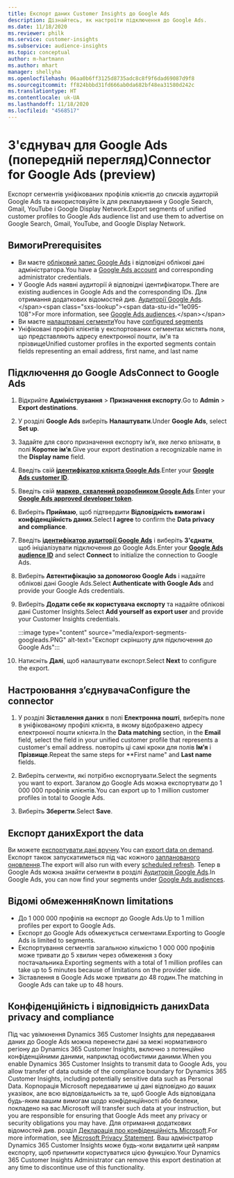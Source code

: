 ```yaml
---
title: Експорт даних Customer Insights до Google Ads
description: Дізнайтесь, як настроїти підключення до Google Ads.
ms.date: 11/18/2020
ms.reviewer: philk
ms.service: customer-insights
ms.subservice: audience-insights
ms.topic: conceptual
author: m-hartmann
ms.author: mhart
manager: shellyha
ms.openlocfilehash: 06aa0b6ff3125d8735adc8c8f9f6dad69087d9f8
ms.sourcegitcommit: ff824bbbd31fd666ab0da682bf48ea31580d242c
ms.translationtype: HT
ms.contentlocale: uk-UA
ms.lasthandoff: 11/18/2020
ms.locfileid: "4568517"
---
```

# <a name="connector-for-google-ads-preview"></a><span data-ttu-id="1e095-103">З'єднувач для Google Ads (попередній перегляд)</span><span class="sxs-lookup"><span data-stu-id="1e095-103">Connector for Google Ads (preview)</span></span>

<span data-ttu-id="1e095-104">Експорт сегментів уніфікованих профілів клієнтів до списків аудиторій Google Ads та використовуйте їх для рекламування у Google Search, Gmail, YouTube і Google Display Network.</span><span class="sxs-lookup"><span data-stu-id="1e095-104">Export segments of unified customer profiles to Google Ads audience list and use them to advertise on Google Search, Gmail, YouTube, and Google Display Network.</span></span> 

## <a name="prerequisites"></a><span data-ttu-id="1e095-105">Вимоги</span><span class="sxs-lookup"><span data-stu-id="1e095-105">Prerequisites</span></span>

-   <span data-ttu-id="1e095-106">Ви маєте [обліковий запис Google Ads](https://ads.google.com/) і відповідні облікові дані адміністратора.</span><span class="sxs-lookup"><span data-stu-id="1e095-106">You have a [Google Ads account](https://ads.google.com/) and corresponding administrator credentials.</span></span>
-   <span data-ttu-id="1e095-107">У Google Ads наявні аудиторії й відповідні ідентифікатори.</span><span class="sxs-lookup"><span data-stu-id="1e095-107">There are existing audiences in Google Ads and the corresponding IDs.</span></span> <span data-ttu-id="1e095-108">Для отримання додаткових відомостей див. [Аудиторії Google Ads](https://support.google.com/google-ads/answer/7558048?hl=en#:~:text=Audience%20lists%20is%20a%20section,Display%20Network%20through%20remarketing%20campaigns.).</span><span class="sxs-lookup"><span data-stu-id="1e095-108">For more information, see [Google Ads audiences](https://support.google.com/google-ads/answer/7558048?hl=en#:~:text=Audience%20lists%20is%20a%20section,Display%20Network%20through%20remarketing%20campaigns.).</span></span>
-   <span data-ttu-id="1e095-109">Ви маєте [налаштовані сегменти](segments.md)</span><span class="sxs-lookup"><span data-stu-id="1e095-109">You have [configured segments](segments.md)</span></span>
-   <span data-ttu-id="1e095-110">Уніфіковані профілі клієнтів у експортованих сегментах містять поля, що представляють адресу електронної пошти, ім'я та прізвище</span><span class="sxs-lookup"><span data-stu-id="1e095-110">Unified customer profiles in the exported segments contain fields representing an email address, first name, and last name</span></span>

## <a name="connect-to-google-ads"></a><span data-ttu-id="1e095-111">Підключення до Google Ads</span><span class="sxs-lookup"><span data-stu-id="1e095-111">Connect to Google Ads</span></span>

1. <span data-ttu-id="1e095-112">Відкрийте **Адміністрування** > **Призначення експорту**.</span><span class="sxs-lookup"><span data-stu-id="1e095-112">Go to **Admin** > **Export destinations**.</span></span>

1. <span data-ttu-id="1e095-113">У розділі **Google Ads** виберіть **Налаштувати**.</span><span class="sxs-lookup"><span data-stu-id="1e095-113">Under **Google Ads**, select **Set up**.</span></span>

1. <span data-ttu-id="1e095-114">Задайте для свого призначення експорту ім’я, яке легко впізнати, в полі **Коротке ім’я**.</span><span class="sxs-lookup"><span data-stu-id="1e095-114">Give your export destination a recognizable name in the **Display name** field.</span></span>

1. <span data-ttu-id="1e095-115">Введіть свій **[ідентифікатор клієнта Google Ads](https://support.google.com/google-ads/answer/1704344)**.</span><span class="sxs-lookup"><span data-stu-id="1e095-115">Enter your **[Google Ads customer ID](https://support.google.com/google-ads/answer/1704344)**.</span></span>

1. <span data-ttu-id="1e095-116">Введіть свій **[маркер, схвалений розробником Google Ads](https://developers.google.com/google-ads/api/docs/first-call/dev-token)**.</span><span class="sxs-lookup"><span data-stu-id="1e095-116">Enter your **[Google Ads approved developer token](https://developers.google.com/google-ads/api/docs/first-call/dev-token)**.</span></span>

1. <span data-ttu-id="1e095-117">Виберіть **Приймаю**, щоб підтвердити **Відповідність вимогам і конфіденційність даних**.</span><span class="sxs-lookup"><span data-stu-id="1e095-117">Select **I agree** to confirm the **Data privacy and compliance**.</span></span>

1. <span data-ttu-id="1e095-118">Введіть **[ідентифікатор аудиторії Google Ads](https://support.google.com/google-ads/answer/7558048?hl=en#:~:text=Audience%20lists%20is%20a%20section,Display%20Network%20through%20remarketing%20campaigns.)** і виберіть **З'єднати**, щоб ініціалізувати підключення до Google Ads.</span><span class="sxs-lookup"><span data-stu-id="1e095-118">Enter your **[Google Ads audience ID](https://support.google.com/google-ads/answer/7558048?hl=en#:~:text=Audience%20lists%20is%20a%20section,Display%20Network%20through%20remarketing%20campaigns.)** and select **Connect** to initialize the connection to Google Ads.</span></span>

1. <span data-ttu-id="1e095-119">Виберіть **Автентифікацію за допомогою Google Ads** і надайте облікові дані Google Ads.</span><span class="sxs-lookup"><span data-stu-id="1e095-119">Select **Authenticate with Google Ads** and provide your Google Ads credentials.</span></span>

1. <span data-ttu-id="1e095-120">Виберіть **Додати себе як користувача експорту** та надайте облікові дані Customer Insights.</span><span class="sxs-lookup"><span data-stu-id="1e095-120">Select **Add yourself as export user** and provide your Customer Insights credentials.</span></span>

   :::image type="content" source="media/export-segments-googleads.PNG" alt-text="Експорт скріншоту для підключення до Google Ads":::

1. <span data-ttu-id="1e095-122">Натисніть **Далі**, щоб налаштувати експорт.</span><span class="sxs-lookup"><span data-stu-id="1e095-122">Select **Next** to configure the export.</span></span>

## <a name="configure-the-connector"></a><span data-ttu-id="1e095-123">Настроювання з’єднувача</span><span class="sxs-lookup"><span data-stu-id="1e095-123">Configure the connector</span></span>

1. <span data-ttu-id="1e095-124">У розділі **Зіставлення даних** в полі **Електронна пошті**, виберіть поле в уніфікованому профілі клієнта, в якому відображено адресу електронної пошти клієнта.</span><span class="sxs-lookup"><span data-stu-id="1e095-124">In the **Data matching** section, in the **Email** field, select the field in your unified customer profile that represents a customer's email address.</span></span> <span data-ttu-id="1e095-125">повторіть ці самі кроки для полів **Ім’я** і **Прізвище**.</span><span class="sxs-lookup"><span data-stu-id="1e095-125">Repeat the same steps for \*\*First name" and **Last name** fields.</span></span>

1. <span data-ttu-id="1e095-126">Виберіть сегменти, які потрібно експортувати.</span><span class="sxs-lookup"><span data-stu-id="1e095-126">Select the segments you want to export.</span></span> <span data-ttu-id="1e095-127">Загалом до Google Ads можна експортувати до 1 000 000 профілів клієнтів.</span><span class="sxs-lookup"><span data-stu-id="1e095-127">You can export up to 1 million customer profiles in total to Google Ads.</span></span>

1. <span data-ttu-id="1e095-128">Виберіть **Зберегти**.</span><span class="sxs-lookup"><span data-stu-id="1e095-128">Select **Save**.</span></span>

## <a name="export-the-data"></a><span data-ttu-id="1e095-129">Експорт даних</span><span class="sxs-lookup"><span data-stu-id="1e095-129">Export the data</span></span>

<span data-ttu-id="1e095-130">Ви можете [експортувати дані вручну](export-destinations.md).</span><span class="sxs-lookup"><span data-stu-id="1e095-130">You can [export data on demand](export-destinations.md).</span></span> <span data-ttu-id="1e095-131">Експорт також запускатиметься під час кожного [запланованого оновлення](system.md#schedule-tab).</span><span class="sxs-lookup"><span data-stu-id="1e095-131">The export will also run with every [scheduled refresh](system.md#schedule-tab).</span></span> <span data-ttu-id="1e095-132">Тепер в Google Ads можна знайти сегменти в розділі [Аудиторія Google Ads](https://support.google.com/google-ads/answer/7558048?hl=en/).</span><span class="sxs-lookup"><span data-stu-id="1e095-132">In Google Ads, you can now find your segments under [Google Ads audiences](https://support.google.com/google-ads/answer/7558048?hl=en/).</span></span>

## <a name="known-limitations"></a><span data-ttu-id="1e095-133">Відомі обмеження</span><span class="sxs-lookup"><span data-stu-id="1e095-133">Known limitations</span></span>

- <span data-ttu-id="1e095-134">До 1 000 000 профілів на експорт до Google Ads.</span><span class="sxs-lookup"><span data-stu-id="1e095-134">Up to 1 million profiles per export to Google Ads.</span></span>
- <span data-ttu-id="1e095-135">Експорт до Google Ads обмежується сегментами.</span><span class="sxs-lookup"><span data-stu-id="1e095-135">Exporting to Google Ads is limited to segments.</span></span>
- <span data-ttu-id="1e095-136">Експортування сегментів загальною кількістю 1 000 000 профілів може тривати до 5 хвилин через обмеження з боку постачальника.</span><span class="sxs-lookup"><span data-stu-id="1e095-136">Exporting segments with a total of 1 million profiles can take up to 5 minutes because of limitations on the provider side.</span></span> 
- <span data-ttu-id="1e095-137">Зіставлення в Google Ads може тривати до 48 годин.</span><span class="sxs-lookup"><span data-stu-id="1e095-137">The matching in Google Ads can take up to 48 hours.</span></span>

## <a name="data-privacy-and-compliance"></a><span data-ttu-id="1e095-138">Конфіденційність і відповідність даних</span><span class="sxs-lookup"><span data-stu-id="1e095-138">Data privacy and compliance</span></span>

<span data-ttu-id="1e095-139">Під час увімкнення Dynamics 365 Customer Insights для передавання даних до Google Ads можна перенести дані за межі нормативного регіону до Dynamics 365 Customer Insights, включно з потенційно конфіденційними даними, наприклад особистими даними.</span><span class="sxs-lookup"><span data-stu-id="1e095-139">When you enable Dynamics 365 Customer Insights to transmit data to Google Ads, you allow transfer of data outside of the compliance boundary for Dynamics 365 Customer Insights, including potentially sensitive data such as Personal Data.</span></span> <span data-ttu-id="1e095-140">Корпорація Microsoft передаватиме ці дані відповідно до ваших указівок, але всю відповідальність за те, щоб Google Ads відповідала будь-яким вашим вимогам щодо конфіденційності або безпеки, покладено на вас.</span><span class="sxs-lookup"><span data-stu-id="1e095-140">Microsoft will transfer such data at your instruction, but you are responsible for ensuring that Google Ads meet any privacy or security obligations you may have.</span></span> <span data-ttu-id="1e095-141">Для отримання додаткових відомостей див. розділ [Декларація про конфіденційність Microsoft](https://go.microsoft.com/fwlink/?linkid=396732).</span><span class="sxs-lookup"><span data-stu-id="1e095-141">For more information, see [Microsoft Privacy Statement](https://go.microsoft.com/fwlink/?linkid=396732).</span></span>
<span data-ttu-id="1e095-142">Ваш адміністратор Dynamics 365 Customer Insights може будь-коли видалити цей напрям експорту, щоб припинити користуватися цією функцією.</span><span class="sxs-lookup"><span data-stu-id="1e095-142">Your Dynamics 365 Customer Insights Administrator can remove this export destination at any time to discontinue use of this functionality.</span></span>
